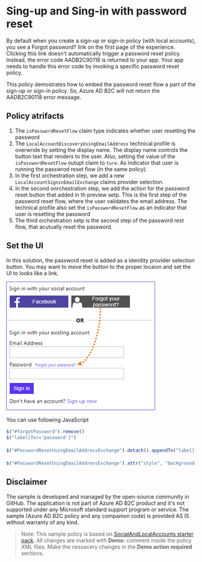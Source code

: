 # Sing-up and Sing-in with password reset

By default when you create a sign-up or sign-in policy (with local accounts), you see a Forgot password? link on the first page of the experience. Clicking this link doesn't automatically trigger a password reset policy. Instead, the error code AADB2C90118 is returned to your app. Your app needs to handle this error code by invoking a specific password reset policy. 

This policy demostrates how to embed the password reset flow a part of the sign-up or sign-in policy. So, Azure AD B2C will not return the AADB2C90118 error message.

## Policy atrifacts
1. The `isPasswordResetFlow` claim type indicates whether user resetting the password
1. The `LocalAccountDiscoveryUsingEmailAddress` technical profile is overwride by setting the display name. The display name controls the button text that renders to the user. Also, setting the value of the `isPasswordResetFlow` outupt claim to `ture`. As indicator that user is running the passwrod reset flow (in the same policy).
1. In the first orchestration step, we add a new `LocalAccountSigninEmailExchange` claims provider selection.
1. In the second onrchestration step, we add the action for the password reset button that added in th preview setp. This is the first step of the password reset flow, where the user validates the email address. The technical profile also set the `isPasswordResetFlow` as an indicator that user is resetting the password
1. The third orchestration setp is the second step of the password rest flow, that acutually reset the password.

##  Set the UI
In this solution, the password reset is added as a idenitity provider selection button. You may want to move the button to the proper locaion and set the UI to looks like a link.

![Set the UI](media/password-reset.png)

You can use following JavaScript
```JavaScript
$("#forgotPassword").remove()
$("label[for='password']")

$("#PasswordResetUsingEmailAddressExchange").detach().appendTo("label[for='password']");

$("#PasswordResetUsingEmailAddressExchange").attr("style", "background: none!important; color:#2872DD; border:none;  padding:0!important; font-size: .75em;  height: auto; width: auto;  margin-left: 5px")
```

## Disclaimer
The sample is developed and managed by the open-source community in GitHub. The application is not part of Azure AD B2C product and it's not supported under any Microsoft standard support program or service. The sample (Azure AD B2C policy and any companion code) is provided AS IS without warranty of any kind.

> Note:  This sample policy is based on [SocialAndLocalAccounts starter pack](https://github.com/Azure-Samples/active-directory-b2c-custom-policy-starterpack/tree/master/SocialAndLocalAccounts). All changes are marked with **Demo:** comment inside the policy XML files. Make the nessacery changes in the **Demo action required** sections.
